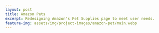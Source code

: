 ```yaml
---
layout: post
title: Amazon Pets
excerpt: Redesigning Amazon's Pet Supplies page to meet user needs.
feature-img: assets/img/project-images/amazon-pet/main.webp
---
```

